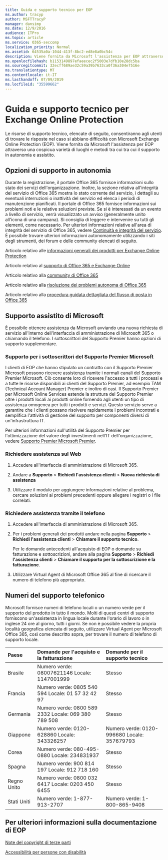 ```yaml
---
title: Guida e supporto tecnico per EOP
ms.author: tracyp
author: MSFTTracyP
manager: dansimp
ms.date: 12/9/2016
audience: ITPro
ms.topic: article
ms.service: O365-seccomp
localization_priority: Normal
ms.assetid: 64535a0a-1044-413f-8bc2-ed8e8a0bc54c
description: Viene fornita da Microsoft l'assistenza per EOP attraverso una cospicua varietà di luoghi e metodi tra cui tra cui il supporto in autonomia e assistito.
ms.openlocfilehash: b1153149897efaeecec2f5003e7dfb10e28dc5ba
ms.sourcegitcommit: 32ecff689ae32c59a39b7633ca0f36a304e7516e
ms.translationtype: MT
ms.contentlocale: it-IT
ms.lasthandoff: 07/09/2019
ms.locfileid: "35599662"
---
```

# <a name="help-and-support-for-eop"></a>Guida e supporto tecnico per Exchange Online Protection

Le risorse di supporto tecnico, elencate di seguito, consentiranno agli utenti di trovare le risposte nel caso si abbiano difficoltà con Microsoft Exchange Online Protection (EOP). Viene fornita da Microsoft l'assistenza per EOP attraverso una cospicua varietà di luoghi e metodi tra cui tra cui il supporto in autonomia e assistito. 
  
## <a name="self-support-options"></a>Opzioni di supporto in autonomia

Durante la registrazione, il portale Office 365 fornisce informazioni sullo stato dei servizi dell'organizzazione. Inoltre, la sezione relativa all'integrità del servizio di Office 365 mostra lo stato corrente del servizio, i dettagli su eventuali interruzioni o inattività del servizio ed elenca i periodi di manutenzione pianificati. Il portale di Office 365 fornisce informazioni sui problemi noti e le relative soluzioni previste. Se si è interessati da un evento a livello di servizio, verrà visualizzato un avviso (generalmente unito all'icona di una campana). Si consiglia di leggere e intervenire su tutti gli elementi, come necessario. Per ulteriori informazioni relative all'area di integrità del servizio di Office 365, vedere [Continuità e integrità del servizio](https://go.microsoft.com/fwlink/?LinkId=394289). È possibile trovare ulteriori informazioni autonomamente utilizzando i siti degli strumenti, dei forum e delle community elencati di seguito.
  
Articolo relativo alle [informazioni generali dei prodotti per Exchange Online Protection](https://go.microsoft.com/fwlink/p/?LinkId=279912)
  
Articolo relativo al [supporto di Office 365 e Exchange Online](https://go.microsoft.com/fwlink/?LinkId=299655)
  
Articolo relativo alla [community di Office 365](https://go.microsoft.com/fwlink/?LinkId=299656)
  
Articolo relativo alla [risoluzione dei problemi autonoma di Office 365](https://go.microsoft.com/fwlink/?LinkId=299657)
  
Articolo relativo alla [procedura guidata dettagliata del flusso di posta in Office 365](https://go.microsoft.com/fwlink/?LinkId=323470)
  
## <a name="assisted-support-from-microsoft"></a>Supporto assistito di Microsoft

È possibile ottenere assistenza da Microsoft avviando una nuova richiesta di servizio all'interno dell'interfaccia di amministrazione di Microsoft 365 o chiamando il telefono. I sottoscrittori del Supporto Premier hanno opzioni di supporto supplementare.
  
### <a name="support-for-microsoft-premier-support-subscribers"></a>Supporto per i sottoscrittori del Supporto Premier Microsoft

I clienti di EOP che hanno stipulato un contratto con il Supporto Premier Microsoft possono ricevere assistenza tramite i normali canali del Supporto Premier Microsoft. Ciò consente loro di ricevere l'accesso a tutti i processi e a tutte le risorse disponibili ai clienti del Supporto Premier, ad esempio TAM (Technical Account Manager) Premier e inoltro di casi. Il Supporto Premier per Microsoft Online Services estende la struttura del Supporto Premier oltre i prodotti locali ai prodotti online fornendo agli utenti un tipo di assistenza omogenea per tutti i prodotti e servizi. Questo servizio serve a garantire che i clienti possano risolvere rapidamente i problemi incontrati e semplifica l'attività di gestione del supporto per componenti diversi di un'infrastruttura IT.
  
Per ulteriori informazioni sull'utilità del Supporto Premier per l'ottimizzazione del valore degli investimenti nell'IT dell'organizzazione, vedere [Supporto Premier Microsoft Premier](https://go.microsoft.com/fwlink/?LinkId=317437).
  
### <a name="ask-for-help-on-the-web"></a>Richiedere assistenza sul Web

1. Accedere all'interfaccia di amministrazione di Microsoft 365.
    
2. Andare a **Supporto** \> **Richiedi l'assistenza clienti** \> **Nuova richiesta di assistenza**
    
3. Utilizzare il modulo per aggiungere informazioni relative al problema, cercare soluzioni ai problemi precedenti oppure allegare i registri o i file correlati.
    
### <a name="ask-for-help-on-the-telephone"></a>Richiedere assistenza tramite il telefono

1. Accedere all'interfaccia di amministrazione di Microsoft 365.
    
2. Per i problemi generali dei prodotti andare nella pagina **Supporto** \> **Richiedi l'assistenza clienti** \> **Chiamare il supporto tecnico**.
    
    Per le domande antecedenti all'acquisto di EOP o domande su fatturazione e sottoscrizioni, andare alla pagina **Supporto** \> **Richiedi l'assistenza clienti** \> **Chiamare il supporto per la sottoscrizione e la fatturazione**.
    
3. Utilizzare Virtual Agent di Microsoft Office 365 al fine di ricercare il numero di telefono più appropriato.
    
## <a name="support-telephone-numbers"></a>Numeri del supporto telefonico

Microsoft fornisce numeri di telefono locali o un numero verde per il supporto del prodotto in tutto il mondo. Molti di questi centri di supporto forniscono un'assistenza in lingua locale durante l'orario di lavoro o in inglese 24 ore al giorno, tutti i giorni. Se non è possibile vedere la propria località geografica elencata di seguito, utilizzare Virtual Agent per Microsoft Office 365, così come descritto sopra, per trovare il numero di telefono di supporto locale.
  
|**Paese**|**Domande per l'acquisto e la fatturazione**|**Domande per il supporto tecnico**|
|:-----|:-----|:-----|
|Brasile  <br/> |Numero verde: 08007621146          Locale: 1147001999  <br/> |Stesso  <br/> |
|Francia  <br/> |Numero verde: 0805 540 594           Locale: 01 57 32 42 97  <br/> |Stesso  <br/> |
|Germania  <br/> |Numero verde: 0800 589 2332           Locale: 069 380 789 508  <br/> |Stesso  <br/> |
|Giappone  <br/> |Numero verde: 0120-628860          Locale: 343326257  <br/> |Numero verde: 0120-996680          Locale: 357679793  <br/> |
|Corea  <br/> |Numero verde: 080-495-0880          Locale: 234831937  <br/> |Stesso  <br/> |
|Spagna  <br/> |Numero verde: 900 814 197          Locale: 912 718 160  <br/> |Stesso  <br/> |
|Regno Unito  <br/> |Numero verde: 0800 032 6417          Locale: 0203 450 6455  <br/> |Stesso  <br/> |
|Stati Uniti  <br/> |Numero verde: 1-877-913-2707  <br/> |Numero verde: 1-800-865-9408  <br/> |
   
## <a name="for-more-information-about-eop-documentation"></a>Per ulteriori informazioni sulla documentazione di EOP

[Note del copyright di terze parti](third-party-copyright-notices.md)
  
[Accessibilità per persone con disabilità](accessibility-for-people-with-disabilities.md)
  

